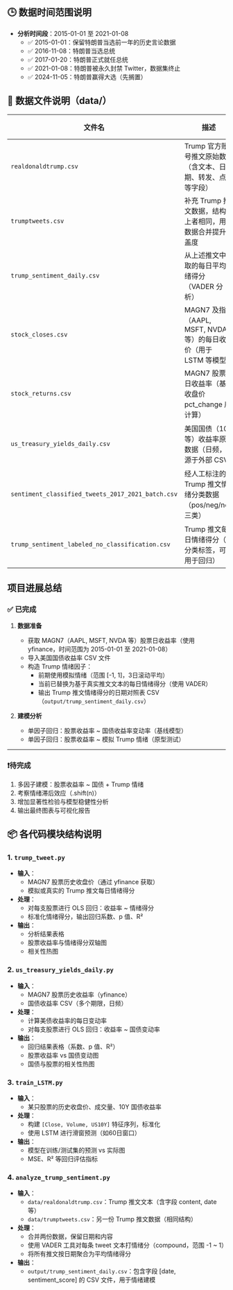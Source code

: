 ## 🕒 数据时间范围说明

- **分析时间段**：2015-01-01 至 2021-01-08
  - ✅ 2015-01-01：保留特朗普当选前一年的历史言论数据
  - ✅ 2016-11-08：特朗普当选总统
  - ✅ 2017-01-20：特朗普正式就任总统
  - ✅ 2021-01-08：特朗普被永久封禁 Twitter，数据集终止
  - ✅ 2024-11-05：特朗普赢得大选（先搁置）

## 📁 数据文件说明（data/）

| 文件名                      | 描述                                                         | 时间范围                 |
|---------------------------|--------------------------------------------------------------|--------------------------|
| `realdonaldtrump.csv`     | Trump 官方账号推文原始数据（含文本、日期、转发、点赞等字段）       | 2009-05-04 ~ 2020-06-17 |
| `trumptweets.csv`         | 补充 Trump 推文数据，结构与上者相同，用于数据合并提升覆盖度         | 2009-05-04 ~ 2020-01-20 |
| `trump_sentiment_daily.csv` | 从上述推文中提取的每日平均情绪得分（VADER 分析）                     | 2009-05-04 ~ 2020-06-17 |
| `stock_closes.csv`        | MAGN7 及指数（AAPL, MSFT, NVDA 等）的每日收盘价（用于 LSTM 等模型）     | 2015-01-02 ~ 2021-01-07 |
| `stock_returns.csv`       | MAGN7 股票每日收益率（基于收盘价 pct_change 后计算）                | 2015-01-05 ~ 2021-01-07 |
| `us_treasury_yields_daily.csv` | 美国国债（10Y 等）收益率原始数据（日频，来源于外部 CSV）              | 1962-01-02 ~ 2024-06-21 |
| `sentiment_classified_tweets_2017_2021_batch.csv` | 经人工标注的 Trump 推文情绪分类数据（pos/neg/neu 三类）         | 2017-01-20 ~ 2021-01-08 |
| `trump_sentiment_labeled_no_classification.csv`   | Trump 推文每日情绪得分（未分类标签，可能用于回归）             | 2017-01-20 ~ 2021-01-08 |

## 项目进展总结

### ✅ 已完成
1. **数据准备**
   - 获取 MAGN7（AAPL, MSFT, NVDA 等）股票日收益率（使用 yfinance，时间范围为 2015-01-01 至 2021-01-08）
   - 导入美国国债收益率 CSV 文件
   - 构造 Trump 情绪因子：
     - 前期使用模拟情绪（范围 [-1, 1]，3日滚动平均）
     - 当前已替换为基于真实推文文本的每日情绪得分（使用 VADER）
     - 输出 Trump 推文情绪得分的日期对照表 CSV（`output/trump_sentiment_daily.csv`）

2. **建模分析**
   - 单因子回归：股票收益率 ~ 国债收益率变动率（基线模型）
   - 单因子回归：股票收益率 ~ 模拟 Trump 情绪（原型测试）

---

### ❗待完成
1. 多因子建模：股票收益率 ~ 国债 + Trump 情绪
2. 考察情绪滞后效应（.shift(n)）
3. 增加显著性检验与模型稳健性分析
4. 输出最终图表与可视化报告

## 📦 各代码模块结构说明

### 1. `trump_tweet.py`
- **输入**：
  - MAGN7 股票历史收盘价（通过 yfinance 获取）
  - 模拟或真实的 Trump 推文每日情绪得分
- **处理**：
  - 对每支股票进行 OLS 回归：收益率 ~ 情绪得分
  - 标准化情绪得分，输出回归系数、p 值、R²
- **输出**：
  - 分析结果表格
  - 股票收益率与情绪得分双轴图
  - 相关性热图

### 2. `us_treasury_yields_daily.py`
- **输入**：
  - MAGN7 股票历史收益率（yfinance）
  - 国债收益率 CSV（多个期限，日频）
- **处理**：
  - 计算美债收益率的每日变动率
  - 对每支股票进行 OLS 回归：收益率 ~ 国债变动率
- **输出**：
  - 回归结果表格（系数、p 值、R²）
  - 股票收益率 vs 国债变动图
  - 国债与股票的相关性热图

### 3. `train_LSTM.py`
- **输入**：
  - 某只股票的历史收盘价、成交量、10Y 国债收益率
- **处理**：
  - 构建 `[Close, Volume, US10Y]` 特征序列，标准化
  - 使用 LSTM 进行滑窗预测（如60日窗口）
- **输出**：
  - 模型在训练/测试集的预测 vs 实际图
  - MSE、R² 等回归评估指标

### 4. `analyze_trump_sentiment.py`
- **输入**：
  - `data/realdonaldtrump.csv`：Trump 推文文本（含字段 content, date 等）
  - `data/trumptweets.csv`：另一份 Trump 推文数据（相同结构）
- **处理**：
  - 合并两份数据，保留日期和内容
  - 使用 VADER 工具对每条 tweet 文本打情绪分（compound，范围 -1 ~ 1）
  - 将所有推文按日期聚合为平均情绪得分
- **输出**：
  - `output/trump_sentiment_daily.csv`：包含字段 [date, sentiment_score] 的 CSV 文件，用于情绪建模
